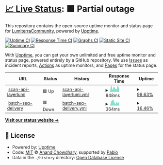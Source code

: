 # [📈 Live Status](https://status.lumiterra.net): <!--live status--> **🟧 Partial outage**

This repository contains the open-source uptime monitor and status page for [LumiterraCommunity](https://status.lumiterra.net), powered by [Upptime](https://github.com/upptime/upptime).

[![Uptime CI](https://github.com/LumiterraCommunity/status-pages/workflows/Uptime%20CI/badge.svg)](https://github.com/LumiterraCommunity/status-pages/actions?query=workflow%3A%22Uptime+CI%22)
[![Response Time CI](https://github.com/LumiterraCommunity/status-pages/workflows/Response%20Time%20CI/badge.svg)](https://github.com/LumiterraCommunity/status-pages/actions?query=workflow%3A%22Response+Time+CI%22)
[![Graphs CI](https://github.com/LumiterraCommunity/status-pages/workflows/Graphs%20CI/badge.svg)](https://github.com/LumiterraCommunity/status-pages/actions?query=workflow%3A%22Graphs+CI%22)
[![Static Site CI](https://github.com/LumiterraCommunity/status-pages/workflows/Static%20Site%20CI/badge.svg)](https://github.com/LumiterraCommunity/status-pages/actions?query=workflow%3A%22Static+Site+CI%22)
[![Summary CI](https://github.com/LumiterraCommunity/status-pages/workflows/Summary%20CI/badge.svg)](https://github.com/LumiterraCommunity/status-pages/actions?query=workflow%3A%22Summary+CI%22)

With [Upptime](https://upptime.js.org), you can get your own unlimited and free uptime monitor and status page, powered entirely by a GitHub repository. We use [Issues](https://github.com/LumiterraCommunity/status-pages/issues) as incident reports, [Actions](https://github.com/LumiterraCommunity/status-pages/actions) as uptime monitors, and [Pages](https://status.lumiterra.net) for the status page.

<!--start: status pages-->
<!-- This summary is generated by Upptime (https://github.com/upptime/upptime) -->
<!-- Do not edit this manually, your changes will be overwritten -->
<!-- prettier-ignore -->
| URL | Status | History | Response Time | Uptime |
| --- | ------ | ------- | ------------- | ------ |
| <img alt="" src="https://icons.duckduckgo.com/ip3/scan-api.layerlumi.com.ico" height="13"> [scan-api-layerlumi](https://scan-api.layerlumi.com) | 🟩 Up | [scan-api-layerlumi.yml](https://github.com/LumiterraCommunity/status-pages/commits/HEAD/history/scan-api-layerlumi.yml) | <details><summary><img alt="Response time graph" src="./graphs/scan-api-layerlumi/response-time-week.png" height="20"> 848ms</summary><br><a href="https://status.lumiterra.net/history/scan-api-layerlumi"><img alt="Response time 848" src="https://img.shields.io/endpoint?url=https%3A%2F%2Fraw.githubusercontent.com%2FLumiterraCommunity%2Fstatus-pages%2FHEAD%2Fapi%2Fscan-api-layerlumi%2Fresponse-time.json"></a><br><a href="https://status.lumiterra.net/history/scan-api-layerlumi"><img alt="24-hour response time 848" src="https://img.shields.io/endpoint?url=https%3A%2F%2Fraw.githubusercontent.com%2FLumiterraCommunity%2Fstatus-pages%2FHEAD%2Fapi%2Fscan-api-layerlumi%2Fresponse-time-day.json"></a><br><a href="https://status.lumiterra.net/history/scan-api-layerlumi"><img alt="7-day response time 848" src="https://img.shields.io/endpoint?url=https%3A%2F%2Fraw.githubusercontent.com%2FLumiterraCommunity%2Fstatus-pages%2FHEAD%2Fapi%2Fscan-api-layerlumi%2Fresponse-time-week.json"></a><br><a href="https://status.lumiterra.net/history/scan-api-layerlumi"><img alt="30-day response time 848" src="https://img.shields.io/endpoint?url=https%3A%2F%2Fraw.githubusercontent.com%2FLumiterraCommunity%2Fstatus-pages%2FHEAD%2Fapi%2Fscan-api-layerlumi%2Fresponse-time-month.json"></a><br><a href="https://status.lumiterra.net/history/scan-api-layerlumi"><img alt="1-year response time 848" src="https://img.shields.io/endpoint?url=https%3A%2F%2Fraw.githubusercontent.com%2FLumiterraCommunity%2Fstatus-pages%2FHEAD%2Fapi%2Fscan-api-layerlumi%2Fresponse-time-year.json"></a></details> | <details><summary><a href="https://status.lumiterra.net/history/scan-api-layerlumi">99.63%</a></summary><a href="https://status.lumiterra.net/history/scan-api-layerlumi"><img alt="All-time uptime 99.63%" src="https://img.shields.io/endpoint?url=https%3A%2F%2Fraw.githubusercontent.com%2FLumiterraCommunity%2Fstatus-pages%2FHEAD%2Fapi%2Fscan-api-layerlumi%2Fuptime.json"></a><br><a href="https://status.lumiterra.net/history/scan-api-layerlumi"><img alt="24-hour uptime 99.63%" src="https://img.shields.io/endpoint?url=https%3A%2F%2Fraw.githubusercontent.com%2FLumiterraCommunity%2Fstatus-pages%2FHEAD%2Fapi%2Fscan-api-layerlumi%2Fuptime-day.json"></a><br><a href="https://status.lumiterra.net/history/scan-api-layerlumi"><img alt="7-day uptime 99.63%" src="https://img.shields.io/endpoint?url=https%3A%2F%2Fraw.githubusercontent.com%2FLumiterraCommunity%2Fstatus-pages%2FHEAD%2Fapi%2Fscan-api-layerlumi%2Fuptime-week.json"></a><br><a href="https://status.lumiterra.net/history/scan-api-layerlumi"><img alt="30-day uptime 99.63%" src="https://img.shields.io/endpoint?url=https%3A%2F%2Fraw.githubusercontent.com%2FLumiterraCommunity%2Fstatus-pages%2FHEAD%2Fapi%2Fscan-api-layerlumi%2Fuptime-month.json"></a><br><a href="https://status.lumiterra.net/history/scan-api-layerlumi"><img alt="1-year uptime 99.63%" src="https://img.shields.io/endpoint?url=https%3A%2F%2Fraw.githubusercontent.com%2FLumiterraCommunity%2Fstatus-pages%2FHEAD%2Fapi%2Fscan-api-layerlumi%2Fuptime-year.json"></a></details>
| <img alt="" src="https://icons.duckduckgo.com/ip3/status-api.lumiterra.net.ico" height="13"> [batch-seq-delivery](https://status-api.lumiterra.net/api/batch-seq-delivery) | 🟥 Down | [batch-seq-delivery.yml](https://github.com/LumiterraCommunity/status-pages/commits/HEAD/history/batch-seq-delivery.yml) | <details><summary><img alt="Response time graph" src="./graphs/batch-seq-delivery/response-time-week.png" height="20"> 364ms</summary><br><a href="https://status.lumiterra.net/history/batch-seq-delivery"><img alt="Response time 364" src="https://img.shields.io/endpoint?url=https%3A%2F%2Fraw.githubusercontent.com%2FLumiterraCommunity%2Fstatus-pages%2FHEAD%2Fapi%2Fbatch-seq-delivery%2Fresponse-time.json"></a><br><a href="https://status.lumiterra.net/history/batch-seq-delivery"><img alt="24-hour response time 364" src="https://img.shields.io/endpoint?url=https%3A%2F%2Fraw.githubusercontent.com%2FLumiterraCommunity%2Fstatus-pages%2FHEAD%2Fapi%2Fbatch-seq-delivery%2Fresponse-time-day.json"></a><br><a href="https://status.lumiterra.net/history/batch-seq-delivery"><img alt="7-day response time 364" src="https://img.shields.io/endpoint?url=https%3A%2F%2Fraw.githubusercontent.com%2FLumiterraCommunity%2Fstatus-pages%2FHEAD%2Fapi%2Fbatch-seq-delivery%2Fresponse-time-week.json"></a><br><a href="https://status.lumiterra.net/history/batch-seq-delivery"><img alt="30-day response time 364" src="https://img.shields.io/endpoint?url=https%3A%2F%2Fraw.githubusercontent.com%2FLumiterraCommunity%2Fstatus-pages%2FHEAD%2Fapi%2Fbatch-seq-delivery%2Fresponse-time-month.json"></a><br><a href="https://status.lumiterra.net/history/batch-seq-delivery"><img alt="1-year response time 364" src="https://img.shields.io/endpoint?url=https%3A%2F%2Fraw.githubusercontent.com%2FLumiterraCommunity%2Fstatus-pages%2FHEAD%2Fapi%2Fbatch-seq-delivery%2Fresponse-time-year.json"></a></details> | <details><summary><a href="https://status.lumiterra.net/history/batch-seq-delivery">16.46%</a></summary><a href="https://status.lumiterra.net/history/batch-seq-delivery"><img alt="All-time uptime 16.46%" src="https://img.shields.io/endpoint?url=https%3A%2F%2Fraw.githubusercontent.com%2FLumiterraCommunity%2Fstatus-pages%2FHEAD%2Fapi%2Fbatch-seq-delivery%2Fuptime.json"></a><br><a href="https://status.lumiterra.net/history/batch-seq-delivery"><img alt="24-hour uptime 16.46%" src="https://img.shields.io/endpoint?url=https%3A%2F%2Fraw.githubusercontent.com%2FLumiterraCommunity%2Fstatus-pages%2FHEAD%2Fapi%2Fbatch-seq-delivery%2Fuptime-day.json"></a><br><a href="https://status.lumiterra.net/history/batch-seq-delivery"><img alt="7-day uptime 16.46%" src="https://img.shields.io/endpoint?url=https%3A%2F%2Fraw.githubusercontent.com%2FLumiterraCommunity%2Fstatus-pages%2FHEAD%2Fapi%2Fbatch-seq-delivery%2Fuptime-week.json"></a><br><a href="https://status.lumiterra.net/history/batch-seq-delivery"><img alt="30-day uptime 16.46%" src="https://img.shields.io/endpoint?url=https%3A%2F%2Fraw.githubusercontent.com%2FLumiterraCommunity%2Fstatus-pages%2FHEAD%2Fapi%2Fbatch-seq-delivery%2Fuptime-month.json"></a><br><a href="https://status.lumiterra.net/history/batch-seq-delivery"><img alt="1-year uptime 16.46%" src="https://img.shields.io/endpoint?url=https%3A%2F%2Fraw.githubusercontent.com%2FLumiterraCommunity%2Fstatus-pages%2FHEAD%2Fapi%2Fbatch-seq-delivery%2Fuptime-year.json"></a></details>

<!--end: status pages-->

[**Visit our status website →**](https://status.lumiterra.net)

## 📄 License

- Powered by: [Upptime](https://github.com/upptime/upptime)
- Code: [MIT](./LICENSE) © [Anand Chowdhary](https://anandchowdhary.com), supported by [Pabio](https://pabio.com)
- Data in the `./history` directory: [Open Database License](https://opendatacommons.org/licenses/odbl/1-0/)
